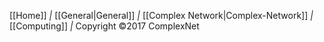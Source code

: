 [[Home]] *|* [[General|General]] *|* [[Complex Network|Complex-Network]] *|* [[Computing]] *|* Copyright &copy;2017 ComplexNet
